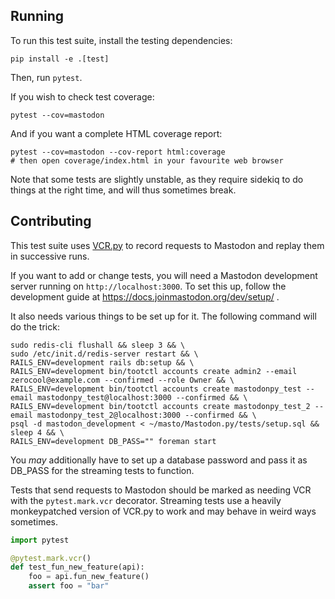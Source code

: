 ## Running

To run this test suite, install the testing dependencies:

    pip install -e .[test]

Then, run `pytest`.

If you wish to check test coverage:

    pytest --cov=mastodon

And if you want a complete HTML coverage report:

    pytest --cov=mastodon --cov-report html:coverage
    # then open coverage/index.html in your favourite web browser

Note that some tests are slightly unstable, as they require sidekiq to do things at the right time, and will thus sometimes break.

## Contributing

[VCR.py]: https://vcrpy.readthedocs.io/

This test suite uses [VCR.py][] to record requests to Mastodon and replay them in successive runs.

If you want to add or change tests, you will need a Mastodon development server running on `http://localhost:3000`.
To set this up, follow the development guide at https://docs.joinmastodon.org/dev/setup/ .

It also needs various things to be set up for it. The following command will do the trick:

    sudo redis-cli flushall && sleep 3 && \
    sudo /etc/init.d/redis-server restart && \
    RAILS_ENV=development rails db:setup && \
    RAILS_ENV=development bin/tootctl accounts create admin2 --email zerocool@example.com --confirmed --role Owner && \
    RAILS_ENV=development bin/tootctl accounts create mastodonpy_test --email mastodonpy_test@localhost:3000 --confirmed && \
    RAILS_ENV=development bin/tootctl accounts create mastodonpy_test_2 --email mastodonpy_test_2@localhost:3000 --confirmed && \
    psql -d mastodon_development < ~/masto/Mastodon.py/tests/setup.sql && sleep 4 && \
    RAILS_ENV=development DB_PASS="" foreman start

You _may_ additionally have to set up a database password and pass it as DB_PASS for the streaming tests to function.

Tests that send requests to Mastodon should be marked as needing VCR with the `pytest.mark.vcr` decorator. Streaming tests use a
heavily monkeypatched version of VCR.py to work and may behave in weird ways sometimes.

```python
import pytest

@pytest.mark.vcr()
def test_fun_new_feature(api):
    foo = api.fun_new_feature()
    assert foo = "bar"
```
